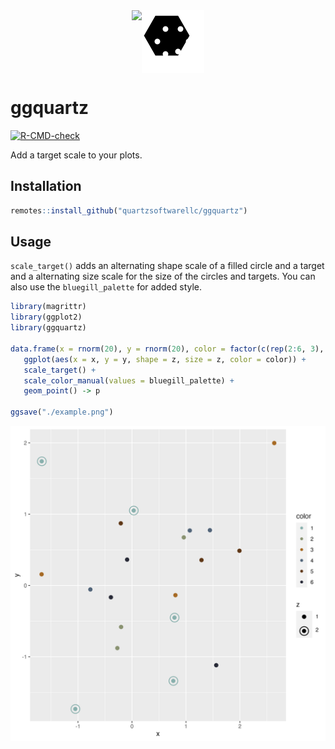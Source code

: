 <div style="display: flex; justify-content: center;"><img href="https://quartzsoftware.com" src="https://quartzsoftware-assets.s3.amazonaws.com/logo.svg" height="100"/><img src="./logo.svg" height="100"/></div>

# ggquartz
<!-- badges: start -->
[![R-CMD-check](https://github.com/QuartzSoftwareLLC/ggquartz/workflows/R-CMD-check/badge.svg)](https://github.com/QuartzSoftwareLLC/ggquartz/actions)
<!-- badges: end -->

Add a target scale to your plots.

## Installation 

```R
remotes::install_github("quartzsoftwarellc/ggquartz")
```

## Usage

`scale_target()` adds an alternating shape scale of a filled circle and a target and a alternating size scale for the size of the circles and targets. You can also use the `bluegill_palette` for added style.

```R
library(magrittr)
library(ggplot2)
library(ggquartz)

data.frame(x = rnorm(20), y = rnorm(20), color = factor(c(rep(2:6, 3), rep(1, 5))), z= factor(c(rep(1, 15), rep(2, 5)))) %>%
   ggplot(aes(x = x, y = y, shape = z, size = z, color = color)) +
   scale_target() +
   scale_color_manual(values = bluegill_palette) + 
   geom_point() -> p

ggsave("./example.png")
```

![plot](./man/figures/example.png)